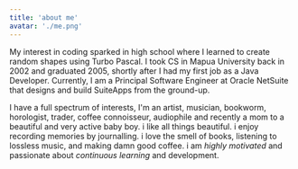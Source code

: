 ```yaml
---
title: 'about me'
avatar: './me.png'
---
```

My interest in coding sparked in high school where I learned to create random shapes using Turbo Pascal. I took CS in Mapua University back in 2002 and graduated 2005, shortly after I had my first job as a Java Developer. Currently, I am a Principal Software Engineer at Oracle NetSuite that designs and build SuiteApps from the ground-up.

I have a full spectrum of interests, I'm an artist, musician, bookworm, horologist, trader, coffee connoisseur, audiophile and recently a mom to a beautiful and very active baby boy. i like all things beautiful. i enjoy recording memories by journalling. i love the smell of books, listening to lossless music, and making damn good coffee. i am *highly motivated* and passionate about *continuous learning* and development.